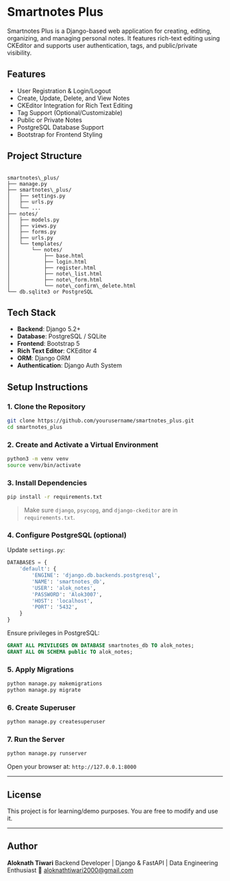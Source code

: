 #  Smartnotes Plus

Smartnotes Plus is a Django-based web application for creating, editing, organizing, and managing personal notes. It features rich-text editing using CKEditor and supports user authentication, tags, and public/private visibility.

##  Features

- User Registration & Login/Logout
- Create, Update, Delete, and View Notes
- CKEditor Integration for Rich Text Editing
- Tag Support (Optional/Customizable)
- Public or Private Notes
- PostgreSQL Database Support
- Bootstrap for Frontend Styling

##  Project Structure

```

smartnotes\_plus/
├── manage.py
├── smartnotes\_plus/
│   ├── settings.py
│   ├── urls.py
│   └── ...
├── notes/
│   ├── models.py
│   ├── views.py
│   ├── forms.py
│   ├── urls.py
│   └── templates/
│       └── notes/
│           ├── base.html
│           ├── login.html
│           ├── register.html
│           ├── note\_list.html
│           ├── note\_form.html
│           └── note\_confirm\_delete.html
└── db.sqlite3 or PostgreSQL

````

##  Tech Stack

- **Backend**: Django 5.2+
- **Database**: PostgreSQL / SQLite
- **Frontend**: Bootstrap 5
- **Rich Text Editor**: CKEditor 4
- **ORM**: Django ORM
- **Authentication**: Django Auth System

##  Setup Instructions

### 1. Clone the Repository

```bash
git clone https://github.com/yourusername/smartnotes_plus.git
cd smartnotes_plus
````

### 2. Create and Activate a Virtual Environment

```bash
python3 -m venv venv
source venv/bin/activate
```

### 3. Install Dependencies

```bash
pip install -r requirements.txt
```

> Make sure `django`, `psycopg`, and `django-ckeditor` are in `requirements.txt`.

### 4. Configure PostgreSQL (optional)

Update `settings.py`:

```python
DATABASES = {
    'default': {
        'ENGINE': 'django.db.backends.postgresql',
        'NAME': 'smartnotes_db',
        'USER': 'alok_notes',
        'PASSWORD': 'Alok3007',
        'HOST': 'localhost',
        'PORT': '5432',
    }
}
```

Ensure privileges in PostgreSQL:

```sql
GRANT ALL PRIVILEGES ON DATABASE smartnotes_db TO alok_notes;
GRANT ALL ON SCHEMA public TO alok_notes;
```

### 5. Apply Migrations

```bash
python manage.py makemigrations
python manage.py migrate
```

### 6. Create Superuser

```bash
python manage.py createsuperuser
```

### 7. Run the Server

```bash
python manage.py runserver
```

Open your browser at: `http://127.0.0.1:8000`

---

##  License

This project is for learning/demo purposes. You are free to modify and use it.

---

##  Author

**Aloknath Tiwari**
Backend Developer | Django & FastAPI | Data Engineering Enthusiast
📧 [aloknathtiwari2000@gmail.com](mailto:aloknathtiwari2000gmail.com)



